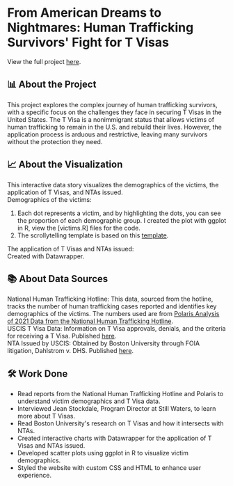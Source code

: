 # From American Dreams to Nightmares: Human Trafficking Survivors' Fight for T Visas  
View the full project [here](https://ashley-yihui-lee.github.io/human-trafficking/).

## 📊 About the Project  
This project explores the complex journey of human trafficking survivors, with a specific focus on the challenges they face in securing T Visas in the United States. The T Visa is a nonimmigrant status that allows victims of human trafficking to remain in the U.S. and rebuild their lives. However, the application process is arduous and restrictive, leaving many survivors without the protection they need.

## 📈 About the Visualization  
This interactive data story visualizes the demographics of the victims, the application of T Visas, and NTAs issued.  
Demographics of the victims:  
1. Each dot represents a victim, and by highlighting the dots, you can see the proportion of each demographic group. I created the plot with ggplot in R, view the [victims.R] files for the code.
2. The scrollytelling template is based on this [template](https://github.com/jsoma/page-templates/).

The application of T Visas and NTAs issued:  
Created with Datawrapper.

## 📚 About Data Sources  
National Human Trafficking Hotline: This data, sourced from the hotline, tracks the number of human trafficking cases reported and identifies key demographics of the victims. The numbers used are from [Polaris Analysis of 2021 Data from the National Human Trafficking Hotline](https://polarisproject.org/resources/us-national-human-trafficking-hotline-statistics/).  
USCIS T Visa Data: Information on T Visa approvals, denials, and the criteria for receiving a T Visa. Published [here](https://www.uscis.gov/sites/default/files/document/fact-sheets/Characteristics_of_T_Nonimmigrant_Status_TVisa_Applicants_FactSheet_FY08_FY22.pdf).  
NTA Issued by USCIS: Obtained by Boston University through FOIA litigation, Dahlstrom v. DHS. Published [here](https://www.bu.edu/law/experiential-learning/clinics/immigrants-rights-human-trafficking-clinic/foia-litigation/data-about-the-t-visa-program/).

## 🛠 Work Done  
- Read reports from the National Human Trafficking Hotline and Polaris to understand victim demographics and T Visa data.  
- Interviewed Jean Stockdale, Program Director at Still Waters, to learn more about T Visas.  
- Read Boston University's research on T Visas and how it intersects with NTAs.  
- Created interactive charts with Datawrapper for the application of T Visas and NTAs issued.  
- Developed scatter plots using ggplot in R to visualize victim demographics.  
- Styled the website with custom CSS and HTML to enhance user experience.
